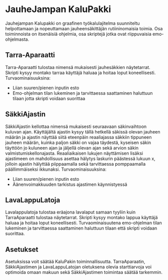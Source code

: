 # JauheJampan KaluPakki

Jauhejampan Kalupakki on graafinen työkalulajitelma suunniteltu helpottamaan ja nopeuttamaan jauheensäkittäjän rutiininomaisia toimia. Osa toiminnoista on itsenäisiä ohjelmia, osa skriptejä jotka ovat riippuvaisia emo-ohjelmasta.

## Tarra-Aparaatti

Tarra-Aparaatti tulostaa nimensä mukaisesti jauhesäkkien näytetarrat. Skripti kysyy montako tarraa käyttäjä haluaa ja hoitaa loput koneellisesti. Turvaominaisuuksina:
- Liian suuren/pienen inputin esto
- Emo-ohjelman tilan lukeminen ja tarvittaessa saattaminen haluttuun tilaan jotta skripti voidaan suorittaa

## SäkkiAjastin

SäkkiAjastin kellottaa nimensä mukaisesti seuraavaan säkinvaihtoon kuluvan ajan. Käyttäjältä ajastin kysyy tällä hetkellä säkissä olevan jauheen määrän ja ajastin näyttää siitä eteenpäin reaaliajassa säkkiin tippuneen jauheen määrän, kuinka paljon säkki on vajaa täydestä, kyseisen säkin täyttöön jo kuluneen ajan ja jäljellä olevan ajan sekä arvion säkin valmistumiskellonajasta. Reaaliaikaisen lukujen näyttämisen lisäksi ajastimeen on mahdollisuus asettaa hälytys laskurin päästessä lukuun x, jolloin ajastin hälyttää piippaamalla sekä tarvittaessa pomppaamalla päällimmäiseksi ikkunaksi. Turvaominaisuuksina:
- Liian suuren/pienen inputin esto
- Äänenvoimakkuuden tarkistus ajastimen käynnistyessä

## LavaLappuLatoja

Lavalappulatoja tulostaa eräajona lavalaput samaan tyyliin kuin TarraAparaatti tulostaa näytetarrat. Skripti kysyy montako lappua käyttäjä haluaa ja hoitaa loput koneellisesti. Turvaominaisuutena emo-ohjelman tilan lukeminen ja tarvittaessa saattaminen haluttuun tilaan että skripti voidaan suorittaa.

## Asetukset

Asetuksissa voit säätää KaluPakin toiminnallisuutta. TarraAparaatin, SäkkiAjastimen ja LavaLappuLatojan oletuksena olevia starttiarvoja voi optimoida omaan makuun sekä SäkkiAjastimen toimintaa säätää tarkemmin.
